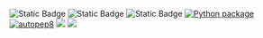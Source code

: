 ![Static Badge](https://img.shields.io/badge/Language-python-blue)
![Static Badge](https://img.shields.io/badge/License-MIT-green)
![Static Badge](https://img.shields.io/badge/Platform-Linux-red)
[![Python package](https://github.com/CSC-510-Group75/HW1/actions/workflows/pytest.yml/badge.svg)](https://github.com/CSC-510-Group75/HW1/actions/workflows/pytest.yml)
[![autopep8](https://github.com/CSC-510-Group75/HW1/actions/workflows/autopep8.yml/badge.svg)](https://github.com/CSC-510-Group75/HW1/actions/workflows/autopep8.yml)
<img src="https://img.shields.io/badge/linting-pylint-yellowgreen">
<img src="https://microsoft.github.io/pyright/img/pyright_badge.svg">